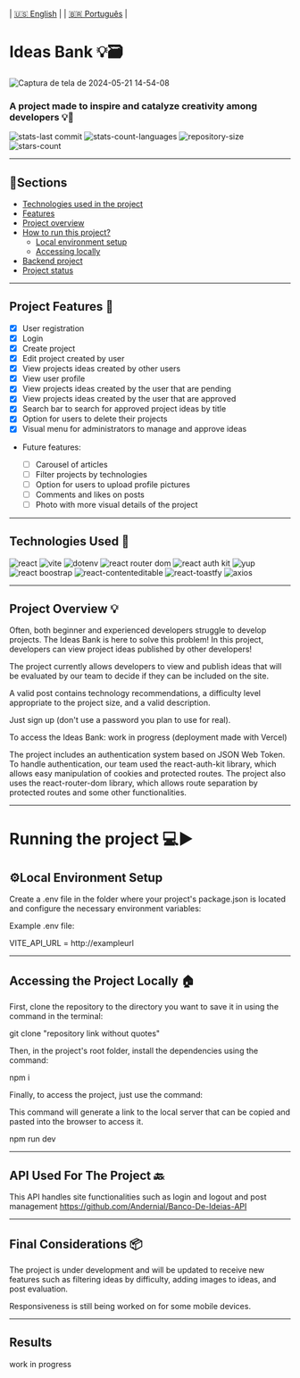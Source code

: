 | [🇺🇸 English](README-en.md) |
| [🇧🇷 Português](https://github.com/worklarissa/Banco-De-Ideias) |

# Ideas Bank 💡​🗃️​
![Captura de tela de 2024-05-21 14-54-08](https://github.com/worklarissa/Banco-De-Ideias/assets/139612792/ee5e94c4-5236-4106-a7a4-693a5233710c)
### A project made to inspire and catalyze creativity among developers 💡🎨
![stats-last commit](https://img.shields.io/github/last-commit/worklarissa/Banco-De-Ideias?display_timestamp=committer&labelColor=%23FFD602&color=white)
![stats-count-languages](https://img.shields.io/github/languages/count/worklarissa/Banco-De-Ideias?labelColor=%23FFD602&color=white)
![repository-size](https://img.shields.io/github/repo-size/worklarissa/Banco-De-Ideias?labelColor=%23FFD602&color=white)
![stars-count](https://img.shields.io/github/stars/worklarissa/Banco-De-Ideias?style=social&logoColor=%23FFD602&labelColor=%23FFD602&color=%23FFD602)

---
## 📖Sections
- [Technologies used in the project](#technologies-used-)
- [Features](#project-features-)
- [Project overview](#project-overview-)
- [How to run this project?](#running-the-project-%EF%B8%8F)
     - [Local environment setup](#%EF%B8%8Flocal-environment-setup)
     - [Accessing locally](#accessing-the-project-locally-)
- [Backend project](#api-used-for-the-project-)
- [Project status](#final-considerations-)
---












## Project Features 📱
- [X] User registration
- [x] Login
- [x] Create project
- [x] Edit project created by user 
- [x] View  projects ideas created by other users
- [x] View user profile
- [x] View projects ideas created by the user that are pending
- [x] View projects ideas created by the user that are approved
- [x] Search bar to search for approved project ideas by title
- [x] Option for users to delete their projects
- [x] Visual menu for administrators to manage and approve ideas
- Future features:
  
  - [ ] Carousel of articles
  - [ ] Filter projects by technologies
  - [ ] Option for users to upload profile pictures
  - [ ] Comments and likes on posts
  - [ ] Photo with more visual details of the project

--- 

## Technologies Used 👾​
![react](https://img.shields.io/badge/react-%23ECD53F?style=for-the-badge&logo=react&logoColor=white&logoSize=auto&labelColor=%23ECD53F&color=%23ECD53F)
![vite](https://img.shields.io/badge/vite-%23ECD53F?style=for-the-badge&logo=vite&logoColor=white&logoSize=auto&labelColor=%23ECD53F&color=%23ECD53F)
![dotenv](https://img.shields.io/badge/.dotenv-%23ECD53F?style=for-the-badge&logo=dotenv&logoColor=white&logoSize=auto&labelColor=%23ECD53F&color=%23ECD53F)
![react router dom](https://img.shields.io/badge/react%20router%20dom-black?style=for-the-badge&logo=reactrouter&logoColor=white&logoSize=auto&labelColor=%23ECD53F&color=%23ECD53F)
![react auth kit](https://tinyurl.com/4uef466r)
![yup](https://img.shields.io/badge/Yup-white?style=for-the-badge&logo=reacthookform&logoSize=auto&labelColor=%23ECD53F&color=%23ECD53F)
![react boostrap](https://tinyurl.com/3napvcn4)
![react-contenteditable](https://tinyurl.com/5787f4rs)
![react-toastfy](https://tinyurl.com/wtyhuv47)
![axios](https://img.shields.io/badge/axios-white?style=for-the-badge&logo=axios&logoColor=white&logoSize=auto&labelColor=%23ECD53F&color=%23ECD53F)

---
## Project Overview 💡

Often, both beginner and experienced developers struggle to develop projects. The Ideas Bank is here to solve this problem! In this project, developers can view project ideas published by other developers!

The project currently allows developers to view and publish ideas that will be evaluated by our team to decide if they can be included on the site.

A valid post contains technology recommendations, a difficulty level appropriate to the project size, and a valid description.

Just sign up (don't use a password you plan to use for real).

To access the Ideas Bank: work in progress (deployment made with Vercel)

The project includes an authentication system based on JSON Web Token. To handle authentication, our team used the react-auth-kit library, which allows easy manipulation of cookies and protected routes. The project also uses the react-router-dom library, which allows route separation by protected routes and some other functionalities.

---
# Running the project 💻▶️
## ⚙️Local Environment Setup
Create a .env file in the folder where your project's package.json is located and configure the necessary environment variables:

Example .env file:

VITE_API_URL = http://exampleurl

---

## Accessing the Project Locally 🏠​


First, clone the repository to the directory you want to save it in using the command in the terminal:

git clone "repository link without quotes"

Then, in the project's root folder, install the dependencies using the command:

npm i

Finally, to access the project, just use the command:

This command will generate a link to the local server that can be copied and pasted into the browser to access it.

npm run dev


---

## API Used For The Project 🔙​
This API handles site functionalities such as login and logout and post management https://github.com/Andernial/Banco-De-Ideias-API

---

## Final Considerations 📦

The project is under development and will be updated to receive new features such as filtering ideas by difficulty, adding images to ideas, and post evaluation.

Responsiveness is still being worked on for some mobile devices.


---

## Results ##
work in progress
